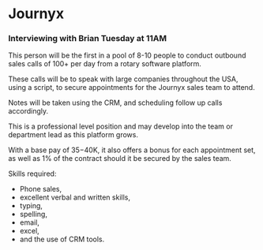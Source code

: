 # Journyx

### Interviewing with Brian Tuesday at 11AM

This person will be the first in a pool of 8-10 people to conduct outbound sales calls of 100+ per day from a rotary software platform.

These calls will be to speak with large companies throughout the USA, using a script, to secure appointments for the Journyx sales team to attend.

Notes will be taken using the CRM, and scheduling follow up calls accordingly.

This is a professional level position and may develop into the team or department lead as this platform grows.

With a base pay of $35-$40K, it also offers a bonus for each appointment set, as well as 1% of the contract should it be secured by the sales team.

Skills required:

* Phone sales,
* excellent verbal and written skills,
* typing,
* spelling,
* email,
* excel,
* and the use of CRM tools.
